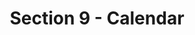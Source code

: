 ---
layout: schedule
title: Section 9 - Calendar
parent: Calendar
permalink: /calendar/s9
instructor: Prof Wand
location: Virtually - See Canvas for Zoom Link
dates: Wednesdays 6:00pm-9:20pm
weeks:
  # Each key in this dictionary is a week, and then eaach week has a key in [Mon, Tue, Thu, Thu, Fri].
  # Each day has keys `date` and `content`. The date is shown on the schedule, and `content` is a key into the yml file in _data/modules.yml. `content` may be an array.
  # Each day can also have a `note` field, which is shown in italics on the calendar.
  # This schedule data is unioned with the deadlines in _data/config.yml
  '1':
    Thu:
      date: 2025/09/03
      content: [1a,1b]
  '2':
    Thu:
      date: 2025/09/10
      content: [2a,2b]
  '3':
    Thu:
      date: 2025/09/17
      content: [3a,3b]
  '4':
    Thu:
      date: 2025/09/24
      content: [4a,4b]
  '5':
    Thu:
      date: 2025/10/01
      content: [5a,5b]
  '6':
    Thu:
      date: 2025/10/08
      content: [6a,6b]
  '7':
    Thu:
      date: 2025/10/15
      content: [7b,7a]
  '8':
    Thu:
      date: 2025/10/22
      content: [8a,8b]
  '9':
    Thu:
      date: 2024/10/29
      content: [9a]
  '10':
    Thu:
      date: 2025/11/05
      content: [9b,10c]
  '11':
    Thu:
      date: 2025/11/12
      content: [11b, 11a]
  '12':
    Thu:
      date: 2025/11/19
      content: [12b]
  '13':
    Thu:
      date: 2025/11/26
      content: [thanksgiving]
  '14':
    Thu:
      date: 2025/12/03
      content: [13b]
---